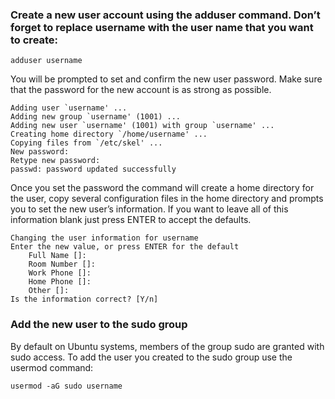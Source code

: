 
### Create a new user account using the adduser command. Don’t forget to replace username with the user name that you want to create:
```
adduser username
```

You will be prompted to set and confirm the new user password. Make sure that the password for the new account is as strong as possible.

```
Adding user `username' ...
Adding new group `username' (1001) ...
Adding new user `username' (1001) with group `username' ...
Creating home directory `/home/username' ...
Copying files from `/etc/skel' ...
New password:
Retype new password:
passwd: password updated successfully
```

Once you set the password the command will create a home directory for the user, copy several configuration files in the home directory and prompts you to set the new user’s information. If you want to leave all of this information blank just press ENTER to accept the defaults.

```
Changing the user information for username
Enter the new value, or press ENTER for the default
    Full Name []:
    Room Number []:
    Work Phone []:
    Home Phone []:
    Other []:
Is the information correct? [Y/n]
```

### Add the new user to the sudo group

By default on Ubuntu systems, members of the group sudo are granted with sudo access. To add the user you created to the sudo group use the usermod command:
```
usermod -aG sudo username
```

